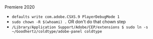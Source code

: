 Premiere 2020

- `defaults write com.adobe.CSXS.9 PlayerDebugMode 1`
- `sudo chown -R $(whoami) .`
OR don't do that chown step
- `/Library/Application Support/Adobe/CEP/extensions $ sudo ln -s ~/Goodhertz/coldtype/adobe-panel coldtype`